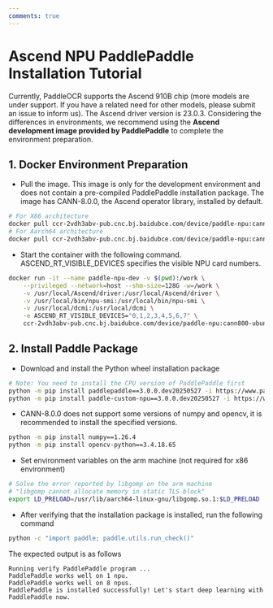 ```yaml
---
comments: true
---
```


# Ascend NPU PaddlePaddle Installation Tutorial

Currently, PaddleOCR supports the Ascend 910B chip (more models are under support. If you have a related need for other models, please submit an issue to inform us). The Ascend driver version is 23.0.3. Considering the differences in environments, we recommend using the <b>Ascend development image provided by PaddlePaddle</b> to complete the environment preparation.

## 1. Docker Environment Preparation
* Pull the image. This image is only for the development environment and does not contain a pre-compiled PaddlePaddle installation package. The image has CANN-8.0.0, the Ascend operator library, installed by default.
```bash
# For X86 architecture
docker pull ccr-2vdh3abv-pub.cnc.bj.baidubce.com/device/paddle-npu:cann800-ubuntu20-npu-910b-base-x86_64-gcc84
# For Aarch64 architecture
docker pull ccr-2vdh3abv-pub.cnc.bj.baidubce.com/device/paddle-npu:cann800-ubuntu20-npu-910b-base-aarch64-gcc84
```
* Start the container with the following command. ASCEND_RT_VISIBLE_DEVICES specifies the visible NPU card numbers.
```bash
docker run -it --name paddle-npu-dev -v $(pwd):/work \
    --privileged --network=host --shm-size=128G -w=/work \
    -v /usr/local/Ascend/driver:/usr/local/Ascend/driver \
    -v /usr/local/bin/npu-smi:/usr/local/bin/npu-smi \
    -v /usr/local/dcmi:/usr/local/dcmi \
    -e ASCEND_RT_VISIBLE_DEVICES="0,1,2,3,4,5,6,7" \
    ccr-2vdh3abv-pub.cnc.bj.baidubce.com/device/paddle-npu:cann800-ubuntu20-npu-910b-base-$(uname -m)-gcc84 /bin/bash
```
## 2. Install Paddle Package
* Download and install the Python wheel installation package
```bash
# Note: You need to install the CPU version of PaddlePaddle first
python -m pip install paddlepaddle==3.0.0.dev20250527 -i https://www.paddlepaddle.org.cn/packages/nightly/cpu
python -m pip install paddle-custom-npu==3.0.0.dev20250527 -i https://www.paddlepaddle.org.cn/packages/nightly/npu
```
* CANN-8.0.0 does not support some versions of numpy and opencv, it is recommended to install the specified versions.
```bash
python -m pip install numpy==1.26.4
python -m pip install opencv-python==3.4.18.65
```
* Set environment variables on the arm machine (not required for x86 environment)
```bash
# Solve the error reported by libgomp on the arm machine
# "libgomp cannot allocate memory in static TLS block"
export LD_PRELOAD=/usr/lib/aarch64-linux-gnu/libgomp.so.1:$LD_PRELOAD
```
* After verifying that the installation package is installed, run the following command
```bash
python -c "import paddle; paddle.utils.run_check()"
```
The expected output is as follows

```
Running verify PaddlePaddle program ...
PaddlePaddle works well on 1 npu.
PaddlePaddle works well on 8 npus.
PaddlePaddle is installed successfully! Let's start deep learning with PaddlePaddle now.
```
